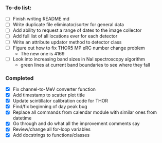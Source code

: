 ### To-do list:
- [ ] Finish writing README.md 
- [ ] Write duplicate file eliminator/sorter for general data
- [ ] Add ability to request a range of dates to the image collector 
- [ ] Add full list of all locations ever for each detector
- [ ] Write an attribute updator method to detector class
- [ ] Figure out how to fix THOR5 MP eRC number change problem
  - The new one is 4169
- [ ] Look into increasing band sizes in NaI spectroscopy algorithm
  - green lines at current band boundaries to see where they fall

### Completed
- [x] Fix channel-to-MeV converter function
- [x] Add timestamp to scatter plot title
- [x] Update scintillator calibration code for THOR
- [x] Find/fix beginning of day peak bug 
- [x] Replace all commands from calendar module with similar ones from datetime
- [x] Go through and do what all the improvement comments say
- [x] Review/change all for-loop variables 
- [x] Add docstrings to functions/classes